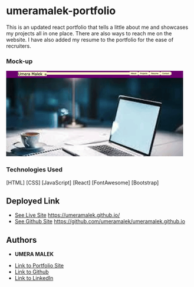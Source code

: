 # umeramalek-portfolio
This is an updated react portfolio that tells a little about me and showcases my projects all in one place. There are also ways to reach me on the website. I have also added my resume to the portfolio for the ease of recruiters. 

### Mock-up

![](src/images/react-port.gif)



### Technologies Used
[HTML]
[CSS]
[JavaScript]
[React]
[FontAwesome]
[Bootstrap]


## Deployed Link

* [See Live Site](#) https://umeramalek.github.io/
* [See Github Site](#) https://github.com/umeramalek/umeramalek.github.io 


## Authors

* **UMERA MALEK** 
- [Link to Portfolio Site](https://umeramalek.github.io/)
- [Link to Github](https://github.com/umeramalek)
- [Link to LinkedIn](www.linkedin.com/in/umeramalek)

